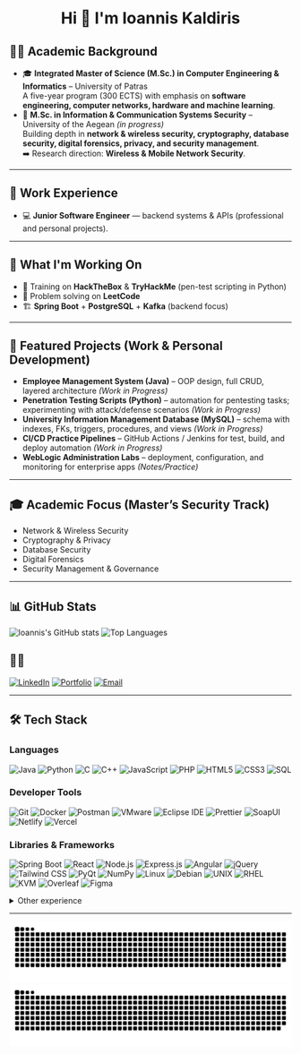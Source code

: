 <h1 align="center">Hi 👋 I'm Ioannis Kaldiris</h1>

## 👨‍🎓 Academic Background
- 🎓 **Integrated Master of Science (M.Sc.) in Computer Engineering & Informatics** – University of Patras  
  A five-year program (300 ECTS) with emphasis on **software engineering, computer networks, hardware and machine learning**.  
- 📖 **M.Sc. in Information & Communication Systems Security** – University of the Aegean *(in progress)*  
  Building depth in **network & wireless security, cryptography, database security, digital forensics, privacy, and security management**.  
  ➡️ Research direction: **Wireless & Mobile Network Security**.

---

## 💼 Work Experience
- 💻 **Junior Software Engineer** — backend systems & APIs (professional and personal projects).

---

## 🚀 What I'm Working On
- 🔐 Training on **HackTheBox** & **TryHackMe** (pen-test scripting in Python)  
- 🧩 Problem solving on **LeetCode**
- 🏗️ **Spring Boot** + **PostgreSQL** + **Kafka** (backend focus)  

---

## 📂 Featured Projects (Work & Personal Development)
- **Employee Management System (Java)** – OOP design, full CRUD, layered architecture *(Work in Progress)*  
- **Penetration Testing Scripts (Python)** – automation for pentesting tasks; experimenting with attack/defense scenarios *(Work in Progress)*  
- **University Information Management Database (MySQL)** – schema with indexes, FKs, triggers, procedures, and views *(Work in Progress)*  
- **CI/CD Practice Pipelines** – GitHub Actions / Jenkins for test, build, and deploy automation *(Work in Progress)*  
- **WebLogic Administration Labs** – deployment, configuration, and monitoring for enterprise apps *(Notes/Practice)*

---

## 🎓 Academic Focus (Master’s Security Track)
- Network & Wireless Security  
- Cryptography & Privacy  
- Database Security  
- Digital Forensics  
- Security Management & Governance

---

## 📊 GitHub Stats
![Ioannis's GitHub stats](https://github-readme-stats.vercel.app/api?username=IoannisKaldiris&show_icons=true&theme=tokyonight)
![Top Languages](https://github-readme-stats.vercel.app/api/top-langs/?username=IoannisKaldiris&layout=compact&theme=tokyonight)


## 👨‍💻
[![LinkedIn](https://img.shields.io/badge/LinkedIn-Ioannis%20Kaldiris-blue?style=flat&logo=linkedin)](https://www.linkedin.com/in/ioannis-kaldiris-9b461227a/)
[![Portfolio](https://img.shields.io/badge/Portfolio-Website-green?style=flat&logo=firefox)](https://github.com/IoannisKaldiris?tab=repositories)
[![Email](https://img.shields.io/badge/Email-Contact%20Me-red?style=flat&logo=gmail)](mailto:ioanniskaldiris@email.com)


---

## 🛠 Tech Stack

### Languages
![Java](https://img.shields.io/badge/-Java-007396?style=flat&logo=java)
![Python](https://img.shields.io/badge/-Python-3776AB?style=flat&logo=python)
![C](https://img.shields.io/badge/-C-00599C?style=flat&logo=c)
![C++](https://img.shields.io/badge/-C++-00599C?style=flat&logo=c%2B%2B)
![JavaScript](https://img.shields.io/badge/-JavaScript-F7DF1E?style=flat&logo=javascript&logoColor=000)
![PHP](https://img.shields.io/badge/-PHP-777BB4?style=flat&logo=php)
![HTML5](https://img.shields.io/badge/-HTML5-E34F26?style=flat&logo=html5)
![CSS3](https://img.shields.io/badge/-CSS3-1572B6?style=flat&logo=css3)
![SQL](https://img.shields.io/badge/-SQL-4479A1?style=flat&logo=mysql)

### Developer Tools
![Git](https://img.shields.io/badge/-Git-F05032?style=flat&logo=git)
![Docker](https://img.shields.io/badge/-Docker-2496ED?style=flat&logo=docker)
![Postman](https://img.shields.io/badge/Postman-FF6C37?style=flat&logo=postman&logoColor=white)
![VMware](https://img.shields.io/badge/-VMware-607078?style=flat&logo=vmware)
![Eclipse IDE](https://img.shields.io/badge/Eclipse_IDE-2C2255?style=flat&logo=eclipseide&logoColor=white)
![Prettier](https://img.shields.io/badge/Prettier-F7B93E?style=flat&logo=prettier&logoColor=000)
![SoapUI](https://img.shields.io/badge/SoapUI-6CB33E?style=flat&logo=soapui&logoColor=white)
![Netlify](https://img.shields.io/badge/Netlify-00C7B7?style=flat&logo=netlify&logoColor=white)
![Vercel](https://img.shields.io/badge/Vercel-000000?style=flat&logo=vercel&logoColor=white)

### Libraries & Frameworks
![Spring Boot](https://img.shields.io/badge/-Spring_Boot-6DB33F?style=flat&logo=spring-boot)
![React](https://img.shields.io/badge/-React-61DAFB?style=flat&logo=react)
![Node.js](https://img.shields.io/badge/-Node.js-339933?style=flat&logo=node.js)
![Express.js](https://img.shields.io/badge/-Express.js-000000?style=flat&logo=express)
![Angular](https://img.shields.io/badge/-Angular-DD0031?style=flat&logo=angular)
![jQuery](https://img.shields.io/badge/jQuery-0769AD?style=flat&logo=jquery&logoColor=white)
![Tailwind CSS](https://img.shields.io/badge/Tailwind_CSS-06B6D4?style=flat&logo=tailwindcss&logoColor=white)
![PyQt](https://img.shields.io/badge/-PyQt-41CD52?style=flat)
![NumPy](https://img.shields.io/badge/-NumPy-013243?style=flat&logo=numpy)
![Linux](https://img.shields.io/badge/-Linux-FCC624?style=flat&logo=linux)
![Debian](https://img.shields.io/badge/-Debian-A81D33?style=flat&logo=debian)
![UNIX](https://img.shields.io/badge/-UNIX-000000?style=flat)
![RHEL](https://img.shields.io/badge/-RHEL-EE0000?style=flat&logo=redhat)
![KVM](https://img.shields.io/badge/-KVM-660066?style=flat)
![Overleaf](https://img.shields.io/badge/-Overleaf-47A141?style=flat&logo=overleaf)
![Figma](https://img.shields.io/badge/-Figma-F24E1E?style=flat&logo=figma)

<details>
<summary>Other experience</summary>

![Prolog](https://img.shields.io/badge/-Prolog-red?style=flat)
![Assembly](https://img.shields.io/badge/-Assembly-gray?style=flat)
![Verilog](https://img.shields.io/badge/-Verilog-darkred?style=flat)
![JSON](https://img.shields.io/badge/-JSON-000000?style=flat&logo=json)

</details>

---

<!-- Contributions snake (generated by your workflow to the `output` branch) -->
![GitHub Snake Light](https://raw.githubusercontent.com/IoannisKaldiris/IoannisKaldiris/output/github-snake.svg#gh-light-mode-only)
![GitHub Snake Dark](https://raw.githubusercontent.com/IoannisKaldiris/IoannisKaldiris/output/github-snake-dark.svg#gh-dark-mode-only)
